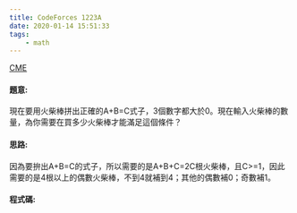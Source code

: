 ```yaml
---
title: CodeForces 1223A
date: 2020-01-14 15:51:33
tags:
    - math
---
```

[CME](https://codeforces.com/problemset/problem/1223/A)


#### 題意:
現在要用火柴棒拼出正確的A+B=C式子，3個數字都大於0。現在輸入火柴棒的數量，為你需要在買多少火柴棒才能滿足這個條件？
<!-- more -->
#### 思路:
因為要拚出A+B=C的式子，所以需要的是A+B+C=2C根火柴棒，且C>=1，因此需要的是4根以上的偶數火柴棒，不到4就補到4；其他的偶數補0；奇數補1。

#### 程式碼:
<script src="https://gist.github.com/Daviswww/4549203f9d56ce600024c12727f712de.js"></script>


